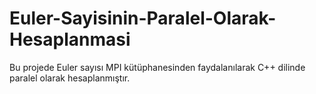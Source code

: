 # Euler-Sayisinin-Paralel-Olarak-Hesaplanmasi
Bu projede Euler sayısı MPI kütüphanesinden faydalanılarak C++ dilinde paralel olarak hesaplanmıştır. 
